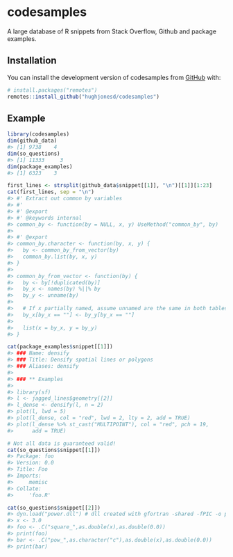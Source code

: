
<!-- README.md is generated from README.Rmd. Please edit that file -->

# codesamples

<!-- badges: start -->
<!-- badges: end -->

A large database of R snippets from Stack Overflow, Github and package
examples.

## Installation

You can install the development version of codesamples from
[GitHub](https://github.com/) with:

``` r
# install.packages("remotes")
remotes::install_github("hughjonesd/codesamples")
```

## Example

``` r
library(codesamples)
dim(github_data)
#> [1] 9738    4
dim(so_questions)
#> [1] 11333     3
dim(package_examples)
#> [1] 6323    3

first_lines <- strsplit(github_data$snippet[[1]], "\n")[[1]][1:23] 
cat(first_lines, sep = "\n")
#> #' Extract out common by variables
#> #'
#> #' @export
#> #' @keywords internal
#> common_by <- function(by = NULL, x, y) UseMethod("common_by", by)
#> 
#> #' @export
#> common_by.character <- function(by, x, y) {
#>   by <- common_by_from_vector(by)
#>   common_by.list(by, x, y)
#> }
#> 
#> common_by_from_vector <- function(by) {
#>   by <- by[!duplicated(by)]
#>   by_x <- names(by) %||% by
#>   by_y <- unname(by)
#> 
#>   # If x partially named, assume unnamed are the same in both tables
#>   by_x[by_x == ""] <- by_y[by_x == ""]
#> 
#>   list(x = by_x, y = by_y)
#> }

cat(package_examples$snippet[[1]])
#> ### Name: densify
#> ### Title: Densify spatial lines or polygons
#> ### Aliases: densify
#> 
#> ### ** Examples
#> 
#> library(sf)
#> l <- jagged_lines$geometry[[2]]
#> l_dense <- densify(l, n = 2)
#> plot(l, lwd = 5)
#> plot(l_dense, col = "red", lwd = 2, lty = 2, add = TRUE)
#> plot(l_dense %>% st_cast("MULTIPOINT"), col = "red", pch = 19,
#>      add = TRUE)

# Not all data is guaranteed valid!
cat(so_questions$snippet[[1]])
#> Package: foo
#> Version: 0.0
#> Title: Foo
#> Imports:
#>     memisc
#> Collate:
#>     'foo.R'

cat(so_questions$snippet[[2]])
#> dyn.load("power.dll") # dll created with gfortran -shared -fPIC -o power.dll power.f90
#> x <- 3.0
#> foo <- .C("square_",as.double(x),as.double(0.0))
#> print(foo)
#> bar <- .C("pow_",as.character("c"),as.double(x),as.double(0.0))
#> print(bar)
```
